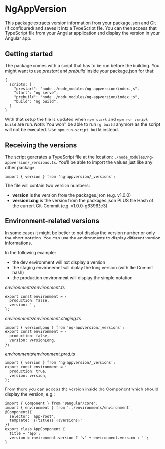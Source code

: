 # NgAppVersion

This package extracts version information from your package.json and Git (if configured) and saves it into a TypeScript file.
You can then access that TypeScript file from your Angular application and display the version in your Angular app.

## Getting started

The package comes with a script that has to be run before the building.
You might want to use *prestart* and *prebuild* inside your package.json for that:

```
{
  scripts: [
    "prestart": "node ./node_modules/ng-appversion/index.js",
    "start": "ng serve",
    "prebuild": "node ./node_modules/ng-appversion/index.js",
    "build": "ng build",
  ]
}
```

With that setup the file is updated when `npm start` and `npm run-script build` are run.
*Note:* You won't be able to run `ng build` anymore as the script will not be executed. Use `npm run-script build` instead.

## Receiving the versions

The script generates a TypeScript file at the location: `./node_modules/ng-appversion/_versions.ts`.
You'll be able to import the values just like any other package:
```
import { version } from 'ng-appversion/_versions';
```

The file will contain two version numbers:

* **version** is the version from the packages.json (e.g. v1.0.0)
* **versionLong** is the version from the packages.json PLUS the Hash of the current Git-Commit (e.g. v1.0.0-g63962e3)

## Environment-related versions

In some cases it might be better to not display the version number or only the short notation.
You can use the environments to display different version informations.

In the following example:
- the dev environment will not display a version
- the staging environemnt will diplay the long version (with the Commit hash)
- the production environment will display the simple notation

*environments/environment.ts*
```
export const environment = {
  production: false,
  version: '',
};
```

*environments/environment.staging.ts*
```
import { versionLong } from 'ng-appversion/_versions';
export const environment = {
  production: false,
  version: versionLong,
};
```

*environments/environment.prod.ts*
```
import { version } from 'ng-appversion/_versions';
export const environment = {
  production: true,
  version: version,
};
```

From there you can access the version inside the Component which should display the version, e.g.:
```
import { Component } from '@angular/core';
import { environment } from '../environments/environment';
@Component({
  selector: 'app-root',
  template: '{{title}} {{version}}'
})
export class AppComponent {
  title = 'app';
  version = environment.version ? 'v' + environment.version : '';
}
```